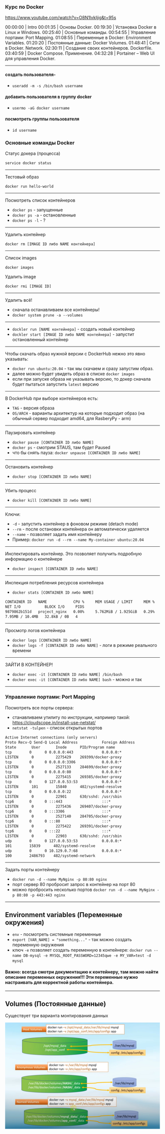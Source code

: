 ### Курс по Docker
https://www.youtube.com/watch?v=O8N1lvkIjig&t=95s

00:00:00 | Intro
00:01:35 | Основы Docker.
00:19:30 | Установка Docker в Linux и Windows.
00:25:40 | Основные команды.
00:54:55 | Управление портами: Port Mapping.
01:08:55 | Переменные в Docker: Environment Variables.
01:20:20 | Постоянные данные: Docker Volumes.
01:48:41 | Сети в Docker. Network.
02:30:11 | Создание своих контейнеров. Dockerfile.
03:40:59 | Docker Compose. Применение.
04:32:28 | Portainer – Web UI для управления Docker.

---

#### создать пользователя-
- `useradd -m -s /bin/bash username`

#### добавить пользователя в группу docker
- `usermo -aG docker username`

#### посмотреть группы пользователя
- `id username`



### Основные команды Docker

Статус докера (процесса)
````
service docker status
````
---
Тестовый образ
````
docker run hello-world
````
---
Посмотреть список контейнеров

- `docker ps`    - запущенные
- `docker ps -a` - остановленные
- `docker ps -l` - ?
---
Удалить контейнер
````
docker rm [IMAGE ID либо NAME контейнера]
````
---
Список images 
````
docker images
````
Удалить image
````
docker rmi [IMAGE ID]
````
---
Удалить всё!
- сначала останавливаем все контейнеры!
- `docker system prune -a --volumes`
---
- `dockler run [NAME контейнера]` - создать новый контейнер
- `dockler start [IMAGE ID либо NAME контейнера]` - запустит остановленный контейнер
---

Чтобы скачать образ нужной версии с DockerHub нежно это явно указывать:

- `docker run ubuntu:20.04` - так мы скачаем и сразу запустим образ.
- далее можно будет увидеть образ в списке `docker images`
- если при запуске образа не указывать версию, то докер сначала будет пытаться запустить `latest` версию
---

В DockerHub при выборе контейнеров есть:
- `TAG` - версия образа
- `OS/ARCH` - варианты архитектур на которые подходит образ (на обычный сервер подходит amd64, для RasberyPy - arm)
---
Паузировать контейнер
- `docker pause [CONTAINER ID либо NAME]`
- `docker ps` - смотрим STAUS, там будет Paused
- что бы снять пауза: `docker unpause [CONTAINER ID либо NAME]`
---
Остановить контейнер
- `docker stop [CONTAINER ID либо NAME]`
---
Убить процесс
- `docker kill [CONTAINER ID либо NAME]`
---
Ключи:
- `-d`   - запустить контейнер в фоновом режиме (detach mode)
- `--rm` - после остановки контейнера он автоматически удаляется 
- `--name` - позволяет задать имя контейнеру
-  Пример: `docker run -d --rm --name My-container ubuntu:20.04`
---
Инспектировать контейнер. Это позволяет получить подробную информацию о контейнере
- `docker inspect [CONTAINER ID либо NAME]`
---
Инспекция потребления ресурсов контейнера
- `docker stats [CONTAINER ID либо NAME]`
````
CONTAINER ID   NAME            CPU %     MEM USAGE / LIMIT     MEM %     NET I/O           BLOCK I/O     PIDS
9879862b151d   project_nginx   0.00%     5.762MiB / 1.925GiB   0.29%     7.95MB / 10.4MB   32.8kB / 0B   4
````
---
Просмотр логов контейнера 
- `docker logs [CONTAINER ID либо NAME]`
- `docker logs -f [CONTAINER ID либо NAME]` - логи в режиме реального времени
---
ЗАЙТИ В КОНТЕЙНЕР!
- `docker exec -it [CONTAINER ID либо NAME] /bin/bash` 
- `docker exec -it [CONTAINER ID либо NAME] bash` - можно и так
---

### Управление портами: Port Mapping

Посмотреть все порты сервера:
- станавливаем утилиту по инструкции, например такой: https://cloudscope.in/install-use-netstat/
- `netstat -tulpen` - список открытых портов
````
Active Internet connections (only servers)
Proto Recv-Q Send-Q Local Address           Foreign Address         State       User       Inode      PID/Program name
tcp        0      0 0.0.0.0:443             0.0.0.0:*               LISTEN      0          2275429    269399/docker-proxy
tcp        0      0 0.0.0.0:3306            0.0.0.0:*               LISTEN      0          2527133    284699/docker-proxy
tcp        0      0 0.0.0.0:80              0.0.0.0:*               LISTEN      0          2275415    269385/docker-proxy
tcp        0      0 127.0.0.53:53           0.0.0.0:*               LISTEN      101        15840      402/systemd-resolve
tcp        0      0 0.0.0.0:22              0.0.0.0:*               LISTEN      0          22901      630/sshd: /usr/sbin
tcp6       0      0 :::443                  :::*                    LISTEN      0          2275436    269407/docker-proxy
tcp6       0      0 :::3306                 :::*                    LISTEN      0          2527140    284705/docker-proxy
tcp6       0      0 :::80                   :::*                    LISTEN      0          2275422    269391/docker-proxy
tcp6       0      0 :::22                   :::*                    LISTEN      0          22903      630/sshd: /usr/sbin
udp        0      0 127.0.0.53:53           0.0.0.0:*                           101        15839      402/systemd-resolve
udp        0      0 10.129.0.7:68           0.0.0.0:*                           100        2486793    482/systemd-network

````
---
Задать порты контейнеру
- `docker run -d --name MyNginx -p 80:80 nginx`
- порт сервер 80 пробросит запрос в контейнер на порт 80
- можно пробросить несколько портов  `docker run -d --name MyNginx -p 80:80 -p 443:443 nginx`
---

## Еnvironment variables (Переменные окружения)

- `env` - посмотреть системные переменные 
- `export [VAR_NAME] = "something..."` - так можно создать переменную окружения
- ключ `-e` позволяет создать переменную в контейнере: `docker run --name DB-mysql -e MYSQL_ROOT_PASSWORD=12345qwe -e MY_VAR=test -d mysql`

#### Важно: всегда смотри документацию к контейнеру, там можно найти описание переменных окружения!!! Эти переменные нужно настраивать для корректной работы контейнера.

---

## Volumes (Постоянные данные)
Существует три варианта монтирования данных

![img.png](img.png)